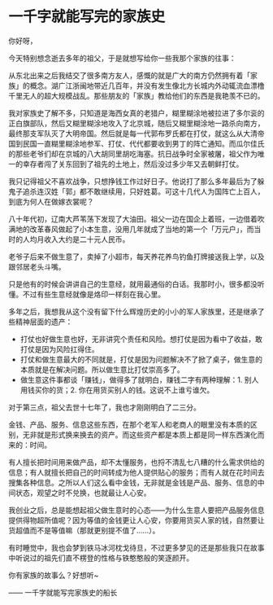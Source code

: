 # 一千字就能写完的家族史

你好呀，

今天特别想念逝去多年的祖父，于是就想写给你一些我那个家族的往事：

从东北出来之后我结交了很多南方友人，感慨的就是广大的南方仍然拥有着「家族」的概念。湖广江浙闽地带近几百年，并没有发生像北方长城内外动辄流血漂橹千里无人的超大规模战乱。那些朋友的「家族」教给他们的东西是我艳羡不已的。

我对家族史了解不多，只知道是海西女真的老猎户，糊里糊涂地被拉进了多尔衮的正白旗部队，然后又糊里糊涂地攻入了北京城，随后又糊里糊涂地一路杀向南方，最终那支军队灭了大明帝国。然后就是每一代郭布罗氏都在打仗，就这么从大清帝国到民国一直糊里糊涂地参军、打仗、代代都要收到男丁的阵亡通知。而瓜尔佳氏的那些老爷们却在京城的八大胡同里胡吃海塞。抗日战争时全家被屠，祖父作为唯一的幸存者闯了关东回到了祖先的土地上，然后没过多少年又去朝鲜打仗。

我只记得祖父不喜欢战争，只想挣钱工作过好日子。他说打了那么多年最后为了躲鬼子追杀连汉姓「郭」都不敢继续用，只好姓葛。可这十几代人为国阵亡上百人，到底为何人在做嫁衣裳呢？

八十年代初，辽南大芦苇荡下发现了大油田。祖父一边在国企上着班，一边借着吹满地的改革春风做起了小本生意，没用几年就成了当地的第一个「万元户」，而当时的人均月收入大约是二十元人民币。

老爷子后来不做生意了，卖掉了小超市，每天养花养鸟钓鱼打牌接送我上学，以及跟邻居老头斗嘴。

只是他有的时候会讲讲自己的生意经，就用最通俗的白话。我那时小，很多都没听懂。不过有些生意经就像是烙印一样刻在我心里。

多年之后，我想我从这个没有留下什么辉煌历史的小小的军人家族里，还是继承了些精神层面的遗产：

- 打仗也好做生意也好，无非讲究个责任和风险。想打仗是因为看中了收益，敢打仗是因为风险扛得住。
- 打仗和做生意最大的不同就是，打仗是因为问题解决不了掀了桌子，做生意的本质就是在解决问题。所以做生意比打仗崇高多了。
- 做生意这件事都谈「赚钱」，做得多了就明白，赚钱二字有两种理解：1. 别人用钱买你的货；2. 你在用货买别人的钱。这说不上谁亏谁欠。

对于第三点，祖父去世十七年了，我也才刚刚明白了二三分。

金钱、产品、服务、信息这些东西，在那个老军人和老商人的眼里没有本质的区别，无非就是形式换来换去的资产。而这些资产都是本质上都是同一样东西演化而来的：时间。

有人擅长把时间用来做产品，却不太懂服务，也捋不清乱七八糟的什么需求供给的信息；有人就擅长把自己的时间转成为他人提供贴心的服务；而有人就在花时间去搜集各种信息。之所以人们这么看中金钱，无非就是金钱是产品、服务、信息的中间状态，观望之时不兑换，也就最让人心安。

我创业之后，总是能想起祖父做生意时的心态——为什么生意人要把产品服务信息提供得物超所值呢？因为等值的金钱更让人心安，你要用货买人家的钱，自然要让货超值而不是等值嘛（那就更别提不值了……）。

有时睡觉中，我也会梦到铁马冰河枕戈待旦，不过更多梦见的还是那些我只在故事中听说过的祖先们直不楞登的性格与铁憨憨般的笑逐颜开。

你有家族的故事么？好想听~

—— 一千字就能写完家族史的船长